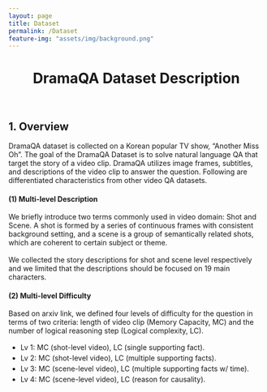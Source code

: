 ```yaml
---
layout: page
title: Dataset
permalink: /Dataset
feature-img: "assets/img/background.png"
---
```


<div class="dataset content-container">
  <h1 class = "content-title" style="TEXT-ALIGN: center">
    DramaQA Dataset Description
  </h1> <br />
  
  <div class="content-item">
    <h2 class = "content-subtitle">
      1. Overview
    </h2>
    <p class = "content-item">
      DramaQA  dataset is collected on a Korean popular TV show, “Another Miss Oh”. The goal of the DramaQA Dataset is to solve natural language QA that target the story of a video clip. DramaQA utilizes image frames, subtitles, and descriptions of the video clip to answer the question. Following are differentiated characteristics from other video QA datasets.
    </p>
    <div class="content-subitem">
      <h4 class = "content-item-subtitle">
        (1) Multi-level Description
      </h4>
      <p class = "content-subitem">
        We briefly introduce two terms commonly used in video domain: Shot and Scene. A shot is formed by a series of continuous frames with consistent background setting, and a scene is a group of semantically related shots, which are coherent to certain subject or theme.
        <br/><br/>
	    We collected the story descriptions for shot and scene level respectively and we limited that the descriptions should be focused on 19 main characters.
      </p>
      <h4 class = "content-item-subtitle">
        (2) Multi-level Difficulty
      </h4>
      <p class = "content-item-subtitle">
        Based on arxiv link, we defined four levels of difficulty for the question in terms of two criteria: length of video clip (Memory Capacity, MC) and the number of logical reasoning step (Logical complexity, LC).
      </p>
      <ul style="line-height:1.5em">
        <li> Lv 1: MC (shot-level video), LC (single supporting fact). </li>
        <li> Lv 2: MC (shot-level video), LC (multiple supporting facts). </li>
        <li> Lv 3: MC (scene-level video), LC (multiple supporting facts w/ time). </li>
        <li> Lv 4: MC (scene-level video), LC (reason for causality). </li>
      </ul>
  </div>
</div>
    
    
</div>